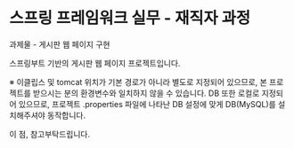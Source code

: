 # 스프링 프레임워크 실무 - 재직자 과정
과제물 - 게시판 웹 페이지 구현

스프링부트 기반의 게시판 웹 페이지 프로젝트입니다.

※ 이클립스 및 tomcat 위치가 기본 경로가 아니라 별도로 지정되어 있으므로, 본 프로젝트를 받으시는 분의 환경변수와 일치하지 않을 수 있습니다.
   DB 또한 로컬로 지정되어 있으므로, 프로젝트 .properties 파일에 나타난 DB 설정에 맞게 DB(MySQL)를 설치해주셔야 동작합니다.
   
   이 점, 참고부탁드립니다.
